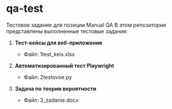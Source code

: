 # qa-test
Тестовое задание для позиции Manual QA
В этом репозитории представлены выполненные тестовые задания:

1. **Тест-кейсы для веб-приложения**
   - Файл: 1test_keis.xlsx

2. **Автоматизированный тест Playwright**
   - Файл: 2testovoe.py

3. **Задача по теории вероятности**  
   - Файл: 3_zadanie.docx 
